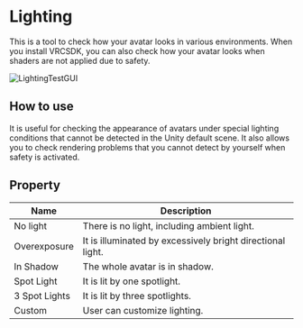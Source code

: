 ﻿# Lighting

This is a tool to check how your avatar looks in various environments. When you install VRCSDK, you can also check how your avatar looks when shaders are not applied due to safety.

![LightingTestGUI](/images/en_US/LightingTestGUI.png "LightingTestGUI")
## How to use

It is useful for checking the appearance of avatars under special lighting conditions that cannot be detected in the Unity default scene. It also allows you to check rendering problems that you cannot detect by yourself when safety is activated.

## Property

|Name|Description|
|-|-|
|No light|There is no light, including ambient light.|
|Overexposure|It is illuminated by excessively bright directional light.|
|In Shadow|The whole avatar is in shadow.|
|Spot Light|It is lit by one spotlight.|
|3 Spot Lights|It is lit by three spotlights.|
|Custom|User can customize lighting.|

